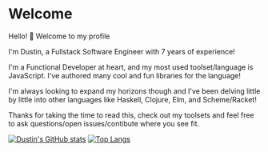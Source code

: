 # Welcome

Hello! 👋 Welcome to my profile

I'm Dustin, a Fullstack Software Engineer with 7 years of experience!

I'm a Functional Developer at heart, and my most used toolset/language is JavaScript. I've authored many cool and fun libraries for the language!

I'm always looking to expand my horizons though and I've been delving little by little into other languages like Haskell, Clojure, Elm, and Scheme/Racket!

Thanks for taking the time to read this, check out my toolsets and feel free to ask questions/open issues/contibute where you see fit.

[![Dustin's GitHub stats](https://github-readme-stats.vercel.app/api?username=dhershman1)](https://github.com/dhershman1/github-readme-stats) [![Top Langs](https://github-readme-stats.vercel.app/api/top-langs/?username=dhershman1&hide=css,html&layout=compact)](https://github.com/dhershman1/github-readme-stats)
